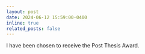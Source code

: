 ```yaml
---
layout: post
date: 2024-06-12 15:59:00-0400
inline: true
related_posts: false
---
```


I have been chosen to receive the Post Thesis Award.